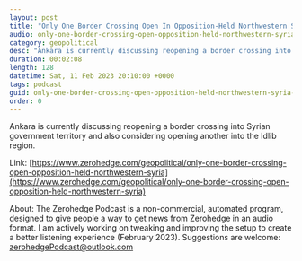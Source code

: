 ```yaml
---
layout: post
title: "Only One Border Crossing Open In Opposition-Held Northwestern Syria"
audio: only-one-border-crossing-open-opposition-held-northwestern-syria-0
category: geopolitical
desc: "Ankara is currently discussing reopening a border crossing into Syrian government territory and also considering opening another into the Idlib region."
duration: 00:02:08
length: 128
datetime: Sat, 11 Feb 2023 20:10:00 +0000
tags: podcast
guid: only-one-border-crossing-open-opposition-held-northwestern-syria-0
order: 0
---
```

Ankara is currently discussing reopening a border crossing into Syrian government territory and also considering opening another into the Idlib region.

Link: [https://www.zerohedge.com/geopolitical/only-one-border-crossing-open-opposition-held-northwestern-syria](https://www.zerohedge.com/geopolitical/only-one-border-crossing-open-opposition-held-northwestern-syria)

About: The Zerohedge Podcast is a non-commercial, automated program, designed to give people a way to get news from Zerohedge in an audio format.  I am actively working on tweaking and improving the setup to create a better listening experience (February 2023).  Suggestions are welcome: [zerohedgePodcast@outlook.com](mailto:zerohedgePodcast@outlook.com)